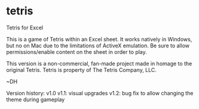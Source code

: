 # tetris
Tetris for Excel

This is a game of Tetris within an Excel sheet.  It works natively in Windows, but no on Mac due to the limitations of ActiveX emulation.
Be sure to allow permissions/enable content on the sheet in order to play.

This version is a non-commercial, fan-made project made in homage to the original Tetris. Tetris is property of The Tetris Company, LLC.

~DH

Version history:
v1.0
v1.1: visual upgrades
v1.2: bug fix to allow changing the theme during gameplay

